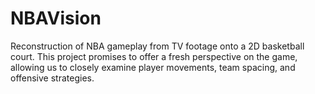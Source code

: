 # NBAVision
Reconstruction of NBA gameplay from TV footage onto a 2D basketball court. This project promises to offer a fresh perspective on the game, allowing us to closely examine player movements, team spacing, and offensive strategies. 
